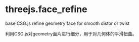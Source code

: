 # threejs.face_refine
base CSG.js refine geometry face  for smooth distor or twist

利用CSG.js对geometry面片进行细分，用于对几何体的平滑扭曲。
